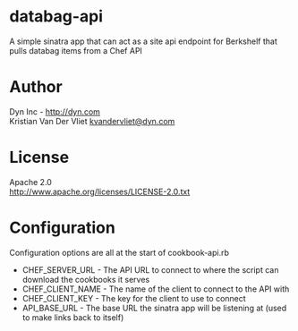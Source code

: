 databag-api
============

A simple sinatra app that can act as a site api endpoint for Berkshelf that pulls databag items from a Chef API

Author
======
Dyn Inc - http://dyn.com  
Kristian Van Der Vliet <kvandervliet@dyn.com>

License
=======

Apache 2.0  
http://www.apache.org/licenses/LICENSE-2.0.txt

Configuration
=============

Configuration options are all at the start of cookbook-api.rb

 * CHEF_SERVER_URL - The API URL to connect to where the script can download the cookbooks it serves
 * CHEF_CLIENT_NAME - The name of the client to connect to the API with
 * CHEF_CLIENT_KEY - The key for the client to use to connect
 * API_BASE_URL - The base URL the sinatra app will be listening at (used to make links back to itself)
